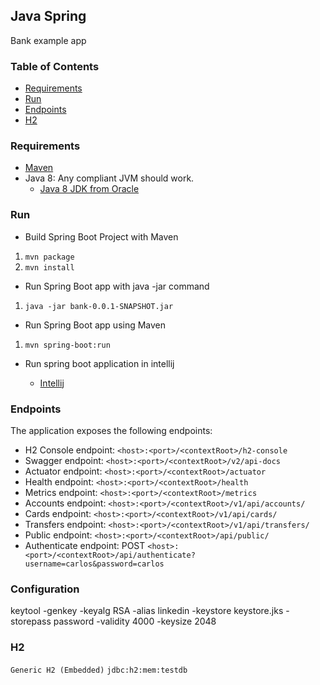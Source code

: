 ## Java Spring
Bank example app

### Table of Contents
* [Requirements](#requirements)
* [Run](#run)
* [Endpoints](#endpoints)
* [H2](#h2)

### Requirements
* [Maven](https://maven.apache.org/install.html)
* Java 8: Any compliant JVM should work.
  * [Java 8 JDK from Oracle](http://www.oracle.com/technetwork/java/javase/downloads/index.html)

### Run

* Build Spring Boot Project with Maven

1. `mvn package`
2. `mvn install`

* Run Spring Boot app with java -jar command

1. `java -jar bank-0.0.1-SNAPSHOT.jar`

* Run Spring Boot app using Maven

1. `mvn spring-boot:run`

* Run spring boot application in intellij

    * [Intellij](https://www.jetbrains.com/help/idea/spring-boot.html)

### Endpoints

The application exposes the following endpoints:
* H2 Console endpoint: `<host>:<port>/<contextRoot>/h2-console`
* Swagger endpoint: `<host>:<port>/<contextRoot>/v2/api-docs`
* Actuator endpoint: `<host>:<port>/<contextRoot>/actuator`
* Health endpoint: `<host>:<port>/<contextRoot>/health`
* Metrics endpoint: `<host>:<port>/<contextRoot>/metrics`
* Accounts endpoint: `<host>:<port>/<contextRoot>/v1/api/accounts/`
* Cards endpoint: `<host>:<port>/<contextRoot>/v1/api/cards/`
* Transfers endpoint: `<host>:<port>/<contextRoot>/v1/api/transfers/`
* Public endpoint: `<host>:<port>/<contextRoot>/api/public/`
* Authenticate endpoint: POST `<host>:<port>/<contextRoot>/api/authenticate?username=carlos&password=carlos`

### Configuration

keytool -genkey -keyalg RSA -alias linkedin -keystore keystore.jks -storepass password -validity 4000 -keysize 2048

### H2

`Generic H2 (Embedded)`
`jdbc:h2:mem:testdb`
